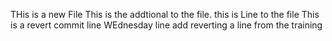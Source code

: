 THis is a new File
This is the addtional to the file. 
this is  Line to the file 
This is a revert commit line 
WEdnesday line add
reverting a line from the training 

